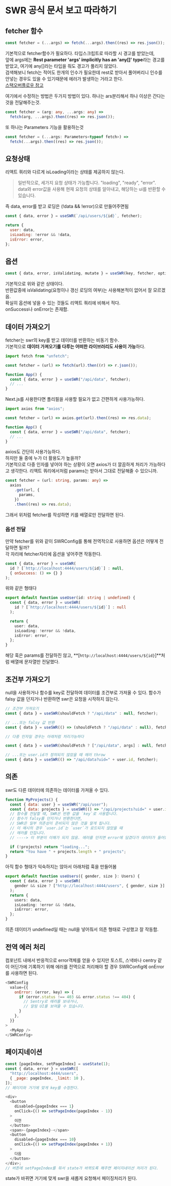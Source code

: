# SWR 공식 문서 보고 따라하기

## fetcher 함수

```js
const fetcher = (...args) => fetch(...args).then((res) => res.json());
```

기본적으로 fetcher함수가 필요하다. 타입스크립트로 따라할 시 경고를 받았는데,  
앞에 args에는 **Rest parameter 'args' implicitly has an 'any[]' type**라는 경고를 받았고, 여기에 any[]라는 타입을 줘도 경고가 풀리지 않았다.  
검색해보니 fetch는 적어도 한개의 인수가 필요한데 rest로 받아서 풀어버리니 인수를 안넣는 경우도 있을 수 있기때문에 에러가 발생하는 거라고 한다.  
[스택오버플로우 참고](https://stackoverflow.com/questions/63313799/typescript-argument-cant-use-any-in-fetch)

여기에서 수정하는 방법은 두가지 방법이 있다. 하나는 ars분리해서 하나 이상은 간다는 것을 전달해주는것.

```ts
const fetcher = (arg: any, ...args: any) =>
  fetch(arg, ...args).then((res) => res.json());
```

또 하나는 Parameters 기능을 활용하는것

```ts
const fetcher = (...args: Parameters<typeof fetch>) =>
  fetch(...args).then((res) => res.json());
```

## 요청상태

리액트 쿼리와 다르게 isLoading이라는 상태를 제공하지 않는다.

> 일반적으로, 세가지 요청 상태가 가능합니다. "loading", "ready", "error". data와 error값을 사용해 현재 요청의 상태를 알아내고, 해당하는 ui를 반환할 수 있습니다.

즉 data, error를 받고 로딩은 (!data && !error)으로 만들어주면됨

```js
const { data, error } = useSWR(`/api/users/${id}`, fetcher);

return {
  user: data,
  isLoading: !error && !data,
  isError: error,
};
```

## 옵션

```js
const { data, error, isValidating, mutate } = useSWR(key, fetcher, options);
```

기본적으로 위와 같은 상태이다.  
반환값중에 isValidating(요청이나 갱신 로딩의 여부)는 사용해본적이 없어서 잘 모르겠음.  
확실히 옵션에 넣을 수 있는 것들도 리액트 쿼리에 비해서 적다.  
onSuccess나 onError는 존재함.

## 데이터 가져오기

fetcher는 swr의 key를 받고 데이터를 반환하는 비동기 함수.  
기본적으로 **데이터 가져오기를 다루는 어떠한 라이브러리도 사용이 가능**하다.

```js
import fetch from "unfetch";

const fetcher = (url) => fetch(url).then((r) => r.json());

function App() {
  const { data, error } = useSWR("/api/data", fetcher);
  // ...
}
```

Next.js를 사용한다면 폴리필을 사용할 필요가 없고 간편하게 사용가능하다.

```js
import axios from "axios";

const fetcher = (url) => axios.get(url).then((res) => res.data);

function App() {
  const { data, error } = useSWR("/api/data", fetcher);
  // ...
}
```

axios도 간단히 사용가능하다.  
하지만 둘 중에 누가 더 활용도가 높을까?  
기본적으로 다중 인자를 넣어야 하는 상황이 오면 axios가 더 깔끔하게 처리가 가능하다고 생각한다. 리액트 쿼리에서처럼 params는 받아서 그대로 전달해줄 수 있으니까.

```ts
const fetcher = (url: string, params: any) =>
  axios
    .get(url, {
      params,
    })
    .then((res) => res.data);
```

그래서 위처럼 fetcher를 작성하면 키를 배열로만 전달하면 된다.

### 옵션 전달

만약 fetcher를 위와 같이 SWRConfig를 통해 전역적으로 사용하면 옵션은 어떻게 전달하면 될까?  
각 자리에 fetcher자리에 옵션을 넣어주면 작동한다.

```js
const { data, error } = useSWR(
  id ? [`http://localhost:4444/users/${id}`] : null,
  { onSuccess: () => {} }
);
```

위와 같은 형태다

```ts
export default function useUser(id: string | undefined) {
  const { data, error } = useSWR(
    id ? [`http://localhost:4444/users/${id}`] : null
  );

  return {
    user: data,
    isLoading: !error && !data,
    isError: error,
  };
}
```

해당 훅은 params를 전달하진 않고, **[`http://localhost:4444/users/${id}`]**처럼 배열에 문자열만 전달했다.

## 조건부 가져오기

null을 사용하거나 함수를 key로 전달하여 데이터를 조건부로 가져올 수 있다. 함수가 falsy 값을 던지거나 반환하면 swr은 요청을 시작하지 않는다.

```js
// 조건부 가져오기
const { data } = useSWR(shouldFetch ? "/api/data" : null, fetcher);

// ...또는 falsy 값 반환
const { data } = useSWR(() => (shouldFetch ? "/api/data" : null), fetcher);

// 다중 인자일 경우는 아래처럼 처리가능하다

const { data } = useSWR(shouldFetch ? ["/api/data", args] : null, fetcher);

// ...또는 user.id가 정의되지 않았을 때 에러 throw
const { data } = useSWR(() => "/api/data?uid=" + user.id, fetcher);
```

## 의존

swr도 다른 데이터에 의존하는 데이터를 가져올 수 있다.

```js
function MyProjects() {
  const { data: user } = useSWR("/api/user");
  const { data: projects } = useSWR(() => "/api/projects?uid=" + user.id);
  // 함수를 전달할 때, SWR은 반환 값을 `key`로 사용합니다.
  // 함수가 falsy를 던지거나 반환한다면,
  // SWR은 일부 의존성이 준비되지 않은 것을 알게 됩니다.
  // 이 예시의 경우 `user.id`는 `user`가 로드되지 않았을 때
  // 에러를 던집니다.
  // ----> 이 부분이 이해가 되지 않음. 에러를 던지면 error에 담겼다가 데이터가 들어왔을 때 생기는 것인가?

  if (!projects) return "loading...";
  return "You have " + projects.length + " projects";
}
```

아직 함수 형태가 익숙하지는 않아서 아래처럼 훅을 만들어봄

```ts
export default function useUsers({ gender, size }: Users) {
  const { data, error } = useSWR(
    gender && size ? ["http://localhost:4444/users", { gender, size }] : null
  );
  return {
    users: data,
    isLoading: !error && !data,
    isError: error,
  };
}
```

의존 데이터가 undefined일 때는 null을 넣어줘서 의존 형태로 구성했고 잘 작동함.

## 전역 에러 처리

컴포넌트 내에서 반응적으로 error객체를 얻을 수 있지만 토스트, 스낵바나 centry 같이 어딘가에 기록하기 위해 에러를 전역으로 처리해야 할 경우 SWRConfig에 onError를 사용하면 된다.

```js
<SWRConfig
  value={{
    onError: (error, key) => {
      if (error.status !== 403 && error.status !== 404) {
        // Sentry로 에러를 보내거나,
        // 알림 UI를 보여줄 수 있습니다.
      }
    },
  }}
>
  <MyApp />
</SWRConfig>
```

## 페이지네이션

```js
const [pageIndex, setPageIndex] = useState(1);
const { data, error } = useSWR([
  "http://localhost:4444/users",
  { _page: pageIndex, _limit: 10 },
]);
// 페이지와 거기에 맞게 key를 수정한다.

<div>
  <button
    disabled={pageIndex === 1}
    onClick={() => setPageIndex(pageIndex - 1)}
  >
    이전
  </button>
  <span>-{pageIndex}-</span>
  <button
    disabled={pageIndex === 10}
    onClick={() => setPageIndex(pageIndex + 1)}
  >
    다음
  </button>
</div>;
// 버튼에 setPageIndex를 줘서 state가 바뀌도록 해주면 페이지네이션 처리가 된다.
```

state가 바뀌면 거기에 맞게 swr을 새롭게 요청해서 페이징처리가 된다.
